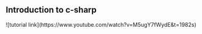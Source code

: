 <h2>Introduction to c-sharp</h2>
![tutorial link](https://www.youtube.com/watch?v=M5ugY7fWydE&t=1982s)